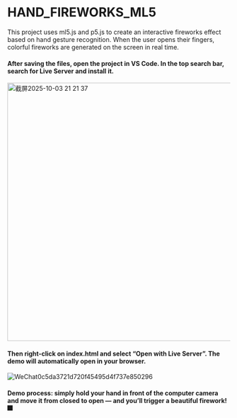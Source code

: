 # HAND_FIREWORKS_ML5
This project uses ml5.js and p5.js to create an interactive fireworks effect based on hand gesture recognition. When the user opens their fingers, colorful fireworks are generated on the screen in real time.

#### After saving the files, open the project in VS Code. In the top search bar, search for Live Server and install it.

<img width="911" height="582" alt="截屏2025-10-03 21 21 37" src="https://github.com/user-attachments/assets/d3523943-a060-4964-b75e-a92a6b4e63ee" />

#### Then right-click on index.html and select “Open with Live Server”. The demo will automatically open in your browser.

![WeChat0c5da3721d720f45495d4f737e850296](https://github.com/user-attachments/assets/e1452b2f-809c-46e6-ac8b-8c320cac15ad)

#### Demo process: simply hold your hand in front of the computer camera and move it from closed to open — and you’ll trigger a beautiful firework! 🎆
